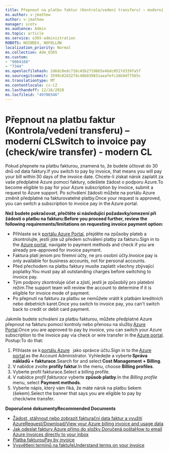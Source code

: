 ```yaml
---
title: Přepnout na platbu faktur (Kontrola/vedení transferu) – moderní CL
ms.author: v-jmathew
author: v-jmathew
manager: scotv
ms.audience: Admin
ms.topic: article
ms.service: o365-administration
ROBOTS: NOINDEX, NOFOLLOW
localization_priority: Normal
ms.collection: Adm_O365
ms.custom:
- "9004168"
- "7344"
ms.openlocfilehash: 2d6dc0edc716c45b2719865e4bdc0527d339fa5f
ms.sourcegitcommit: 3599c82d3274c48b039831aeafefc16b9df7565c
ms.translationtype: MT
ms.contentlocale: cs-CZ
ms.lasthandoff: 12/16/2020
ms.locfileid: "49706546"
---
```

# <a name="switch-to-invoice-pay-checkwire-transfer---modern-cl"></a><span data-ttu-id="7d628-102">Přepnout na platbu faktur (Kontrola/vedení transferu) – moderní CL</span><span class="sxs-lookup"><span data-stu-id="7d628-102">Switch to invoice pay (check/wire transfer) - modern CL</span></span>

<span data-ttu-id="7d628-103">Pokud přepnete na platbu fakturou, znamená to, že budete účtovat do 30 dnů od data faktury.</span><span class="sxs-lookup"><span data-stu-id="7d628-103">If you switch to pay by invoice, that means you will pay your bill within 30 days of the invoice date.</span></span> <span data-ttu-id="7d628-104">Chcete-li získat nárok zaplatit za vaše předplatné Azure pomocí faktury, odešlete žádost o podporu Azure.</span><span class="sxs-lookup"><span data-stu-id="7d628-104">To become eligible to pay for your Azure subscription by invoice, submit a request to Azure support.</span></span> <span data-ttu-id="7d628-105">Po schválení žádosti můžete na portálu Azure změnit předplatné na fakturovatelné platby.</span><span class="sxs-lookup"><span data-stu-id="7d628-105">Once your request is approved, you can switch a subscription to invoice pay in the Azure portal.</span></span>

<span data-ttu-id="7d628-106">**Než budete pokračovat, přečtěte si následující požadavky/omezení při žádosti o platbu na fakturu:**</span><span class="sxs-lookup"><span data-stu-id="7d628-106">**Before you proceed further, review the following requirements/limitations on requesting invoice payment option:**</span></span>

- <span data-ttu-id="7d628-107">Přihlaste se k [portálu Azure Portal](https://portal.azure.com/), přejděte na způsoby plateb a zkontrolujte, jestli jste už předem schválení platby za fakturu.</span><span class="sxs-lookup"><span data-stu-id="7d628-107">Sign in to the [Azure portal](https://portal.azure.com/), navigate to payment methods and check if you are already pre-approved for invoice payment.</span></span>
- <span data-ttu-id="7d628-108">Faktura platí jenom pro firemní účty, ne pro osobní účty.</span><span class="sxs-lookup"><span data-stu-id="7d628-108">Invoice pay is only available for business accounts, not for personal accounts.</span></span>
- <span data-ttu-id="7d628-109">Před přechodem na platbu faktury musíte zaplatit všechny zbývající poplatky.</span><span class="sxs-lookup"><span data-stu-id="7d628-109">You must pay all outstanding charges before switching to invoice pay.</span></span>
- <span data-ttu-id="7d628-110">Tým podpory zkontroluje účet a zjistí, jestli je způsobilý pro platební režim.</span><span class="sxs-lookup"><span data-stu-id="7d628-110">The support team will review the account to determine if it is eligible for invoice mode of payment.</span></span>
- <span data-ttu-id="7d628-111">Po přepnutí na fakturu za platbu se nemůžete vrátit k platbám kreditních nebo debetních karet.</span><span class="sxs-lookup"><span data-stu-id="7d628-111">Once you switch to invoice pay, you can't switch back to credit or debit card payment.</span></span>

<span data-ttu-id="7d628-112">Jakmile budete schváleni za platbu fakturou, můžete předplatné Azure přepnout na fakturu pomocí kontroly nebo přenosu na služby [Azure Portal](https://portal.azure.com/).</span><span class="sxs-lookup"><span data-stu-id="7d628-112">Once you are approved to pay by invoice, you can switch your Azure subscription to the invoice pay via check or wire transfer in the [Azure portal](https://portal.azure.com/).</span></span>
<span data-ttu-id="7d628-113">Postup:</span><span class="sxs-lookup"><span data-stu-id="7d628-113">To do that:</span></span>

1. <span data-ttu-id="7d628-114">Přihlaste se k [portálu Azure](https://portal.azure.com/)   jako správce účtu.</span><span class="sxs-lookup"><span data-stu-id="7d628-114">Sign in to the [Azure portal](https://portal.azure.com/) as the Account Administrator.</span></span> <span data-ttu-id="7d628-115">Vyhledejte a vyberte **Správa nákladů + fakturace**.</span><span class="sxs-lookup"><span data-stu-id="7d628-115">Search for and select **Cost Management + Billing**.</span></span>
2. <span data-ttu-id="7d628-116">V nabídce zvolte **profily faktur**.</span><span class="sxs-lookup"><span data-stu-id="7d628-116">In the menu, choose **Billing profiles**.</span></span>
3. <span data-ttu-id="7d628-117">Vyberte profil fakturace.</span><span class="sxs-lookup"><span data-stu-id="7d628-117">Select a billing profile.</span></span>
4. <span data-ttu-id="7d628-118">V nabídce *profil fakturace* vyberte **způsob platby**.</span><span class="sxs-lookup"><span data-stu-id="7d628-118">In the *Billing profile* menu, select **Payment methods**.</span></span>
5. <span data-ttu-id="7d628-119">Vyberte nápis, který vám říká, že máte nárok na platbu šekem (šekem).</span><span class="sxs-lookup"><span data-stu-id="7d628-119">Select the banner that says you are eligible to pay by check/wire transfer.</span></span>

<span data-ttu-id="7d628-120">**Doporučené dokumenty**</span><span class="sxs-lookup"><span data-stu-id="7d628-120">**Recommended Documents**</span></span>

- [<span data-ttu-id="7d628-121">Žádost, stáhnout nebo zobrazit fakturační data faktur a využití Azure</span><span class="sxs-lookup"><span data-stu-id="7d628-121">Request/Download/View your Azure billing invoice and usage data</span></span>](https://docs.microsoft.com/azure/billing/billing-download-azure-invoice-daily-usage-date)
- [<span data-ttu-id="7d628-122">Jak odeslat faktury Azure přímo do složky Doručená pošta</span><span class="sxs-lookup"><span data-stu-id="7d628-122">How to email Azure invoices directly to your inbox</span></span>](https://docs.microsoft.com/azure/billing/billing-download-azure-invoice-daily-usage-date)
- [<span data-ttu-id="7d628-123">Platba fakturou</span><span class="sxs-lookup"><span data-stu-id="7d628-123">Pay by invoice</span></span>](https://docs.microsoft.com/azure/billing/billing-how-to-pay-by-invoice)
- [<span data-ttu-id="7d628-124">Vysvětlení termínů na faktuře</span><span class="sxs-lookup"><span data-stu-id="7d628-124">Understand terms on your invoice</span></span>](https://docs.microsoft.com/azure/billing/billing-understand-your-invoice)
